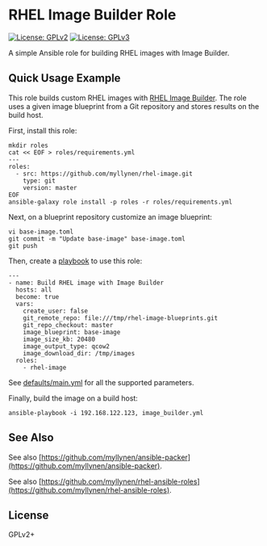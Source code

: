 # RHEL Image Builder Role

[![License: GPLv2](https://img.shields.io/badge/license-GPLv2-brightgreen.svg)](https://www.gnu.org/licenses/old-licenses/gpl-2.0.en.html)
[![License: GPLv3](https://img.shields.io/badge/license-GPLv3-brightgreen.svg)](https://www.gnu.org/licenses/gpl-3.0)

A simple Ansible role for building RHEL images with Image Builder.

## Quick Usage Example

This role builds custom RHEL images with
[RHEL Image Builder](https://access.redhat.com/documentation/en-us/red_hat_enterprise_linux/8/html/composing_a_customized_rhel_system_image/index).
The role uses a given image blueprint from a Git repository and
stores results on the build host.

First, install this role:

```
mkdir roles
cat << EOF > roles/requirements.yml
---
roles:
  - src: https://github.com/myllynen/rhel-image.git
    type: git
    version: master
EOF
ansible-galaxy role install -p roles -r roles/requirements.yml
```

Next, on a blueprint repository customize an image blueprint:

```
vi base-image.toml
git commit -m "Update base-image" base-image.toml
git push
```

Then, create a [playbook](image_builder.yml) to use this role:

```
---
- name: Build RHEL image with Image Builder
  hosts: all
  become: true
  vars:
    create_user: false
    git_remote_repo: file:///tmp/rhel-image-blueprints.git
    git_repo_checkout: master
    image_blueprint: base-image
    image_size_kb: 20480
    image_output_type: qcow2
    image_download_dir: /tmp/images
  roles:
    - rhel-image
```

See [defaults/main.yml](defaults/main.yml) for all the supported
parameters.

Finally, build the image on a build host:

```
ansible-playbook -i 192.168.122.123, image_builder.yml
```

## See Also

See also
[https://github.com/myllynen/ansible-packer](https://github.com/myllynen/ansible-packer).

See also
[https://github.com/myllynen/rhel-ansible-roles](https://github.com/myllynen/rhel-ansible-roles).

## License

GPLv2+

